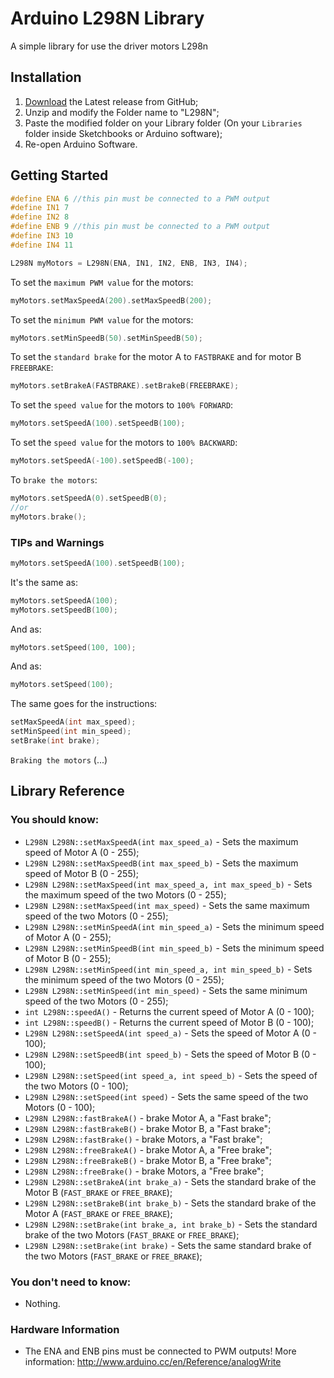 # Arduino L298N Library
A simple library for use the driver motors L298n

## Installation

1. [Download](https://github.com/MarceloFariaz/Arduino-L298N-Library/archive/master.zip) the Latest release from GitHub;
2. Unzip and modify the Folder name to "L298N";
3. Paste the modified folder on your Library folder (On your `Libraries` folder inside Sketchbooks or Arduino software);
4. Re-open Arduino Software.

## Getting Started

```c++
#define ENA 6 //this pin must be connected to a PWM output
#define IN1 7
#define IN2 8
#define ENB 9 //this pin must be connected to a PWM output
#define IN3 10
#define IN4 11

L298N myMotors = L298N(ENA, IN1, IN2, ENB, IN3, IN4);
```

To set the `maximum PWM value` for the motors:

```c++
myMotors.setMaxSpeedA(200).setMaxSpeedB(200);
```

To set the `minimum PWM value` for the motors:

```c++
myMotors.setMinSpeedB(50).setMinSpeedB(50);
```

To set the `standard brake` for the motor A to `FASTBRAKE` and for motor B `FREEBRAKE`:

```c++
myMotors.setBrakeA(FASTBRAKE).setBrakeB(FREEBRAKE);
```

To set the `speed value` for the motors to `100% FORWARD`:

```c++
myMotors.setSpeedA(100).setSpeedB(100);
```

To set the `speed value` for the motors to `100% BACKWARD`:

```c++
myMotors.setSpeedA(-100).setSpeedB(-100);
```

To `brake the motors`:

```c++
myMotors.setSpeedA(0).setSpeedB(0);
//or
myMotors.brake();
```

### TIPs and Warnings

```c++
myMotors.setSpeedA(100).setSpeedB(100);
```

It's the same as:

```c++
myMotors.setSpeedA(100);
myMotors.setSpeedB(100);
```

And as:

```c++
myMotors.setSpeed(100, 100);
```

And as:

```c++
myMotors.setSpeed(100);
```

The same goes for the instructions:

```c++
setMaxSpeedA(int max_speed);
setMinSpeed(int min_speed);
setBrake(int brake);
```

`Braking the motors`
(...)

## Library Reference

### You should know:
- `L298N L298N::setMaxSpeedA(int max_speed_a)` - Sets the maximum speed of Motor A (0 - 255);
- `L298N L298N::setMaxSpeedB(int max_speed_b)` - Sets the maximum speed of Motor B (0 - 255);
- `L298N L298N::setMaxSpeed(int max_speed_a, int max_speed_b)` - Sets the maximum speed of the two Motors (0 - 255);
- `L298N L298N::setMaxSpeed(int max_speed)` - Sets the same maximum speed of the two Motors (0 - 255);
- `L298N L298N::setMinSpeedA(int min_speed_a)` - Sets the minimum speed of Motor A (0 - 255);
- `L298N L298N::setMinSpeedB(int min_speed_b)` - Sets the minimum speed of Motor B (0 - 255);
- `L298N L298N::setMinSpeed(int min_speed_a, int min_speed_b)` - Sets the minimum speed of the two Motors (0 - 255);
- `L298N L298N::setMinSpeed(int min_speed)` - Sets the same minimum speed of the two Motors (0 - 255);
- `int L298N::speedA()` - Returns the current speed of Motor A (0 - 100);
- `int L298N::speedB()` - Returns the current speed of Motor B (0 - 100);
- `L298N L298N::setSpeedA(int speed_a)` - Sets the speed of Motor A (0 - 100);
- `L298N L298N::setSpeedB(int speed_b)` - Sets the speed of Motor B (0 - 100);
- `L298N L298N::setSpeed(int speed_a, int speed_b)` -  Sets the speed of the two Motors (0 - 100);
- `L298N L298N::setSpeed(int speed)` - Sets the same speed of the two Motors (0 - 100);
- `L298N L298N::fastBrakeA()` - brake Motor A, a "Fast brake";
- `L298N L298N::fastBrakeB()` - brake Motor B, a "Fast brake";
- `L298N L298N::fastBrake()` - brake Motors, a "Fast brake";
- `L298N L298N::freeBrakeA()` - brake Motor A, a "Free brake";
- `L298N L298N::freeBrakeB()` - brake Motor B, a "Free brake";
- `L298N L298N::freeBrake()` - brake Motors, a "Free brake";
- `L298N L298N::setBrakeA(int brake_a)` - Sets the standard brake of the Motor B (`FAST_BRAKE` or `FREE_BRAKE`);
- `L298N L298N::setBrakeB(int brake_b)` - Sets the standard brake of the Motor A (`FAST_BRAKE` or `FREE_BRAKE`);
- `L298N L298N::setBrake(int brake_a, int brake_b)` - Sets the standard brake of the two Motors (`FAST_BRAKE` or `FREE_BRAKE`);
- `L298N L298N::setBrake(int brake)` - Sets the same standard brake of the two Motors (`FAST_BRAKE` or `FREE_BRAKE`);

### You don't need to know:
- Nothing.


### Hardware Information
- The ENA and ENB pins must be connected to PWM outputs!
  More information: http://www.arduino.cc/en/Reference/analogWrite

